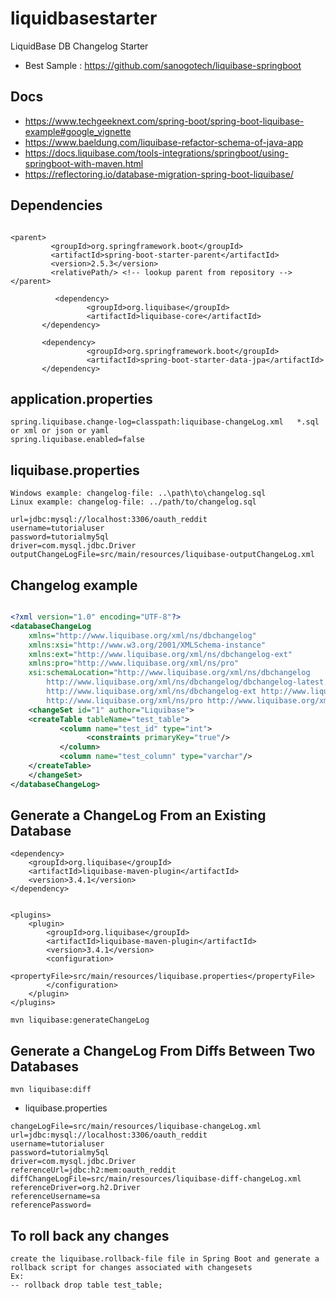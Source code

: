 # liquidbasestarter
LiquidBase  DB  Changelog   Starter

* Best  Sample :  https://github.com/sanogotech/liquibase-springboot

##  Docs
- https://www.techgeeknext.com/spring-boot/spring-boot-liquibase-example#google_vignette
- https://www.baeldung.com/liquibase-refactor-schema-of-java-app
- https://docs.liquibase.com/tools-integrations/springboot/using-springboot-with-maven.html
- https://reflectoring.io/database-migration-spring-boot-liquibase/


## Dependencies

```

<parent>
         <groupId>org.springframework.boot</groupId>
         <artifactId>spring-boot-starter-parent</artifactId>
         <version>2.5.3</version>
         <relativePath/> <!-- lookup parent from repository -->
</parent>

          <dependency>
                 <groupId>org.liquibase</groupId> 
                 <artifactId>liquibase-core</artifactId>
       </dependency>
       
       <dependency>
                 <groupId>org.springframework.boot</groupId>
                 <artifactId>spring-boot-starter-data-jpa</artifactId>
       </dependency>
```

## application.properties

```
spring.liquibase.change-log=classpath:liquibase-changeLog.xml   *.sql or xml or json or yaml
spring.liquibase.enabled=false

```

## liquibase.properties

```
Windows example: changelog-file: ..\path\to\changelog.sql
Linux example: changelog-file: ../path/to/changelog.sql

url=jdbc:mysql://localhost:3306/oauth_reddit
username=tutorialuser
password=tutorialmy5ql
driver=com.mysql.jdbc.Driver
outputChangeLogFile=src/main/resources/liquibase-outputChangeLog.xml
```
## Changelog example

```xml

<?xml version="1.0" encoding="UTF-8"?>
<databaseChangeLog
	xmlns="http://www.liquibase.org/xml/ns/dbchangelog"
	xmlns:xsi="http://www.w3.org/2001/XMLSchema-instance"
	xmlns:ext="http://www.liquibase.org/xml/ns/dbchangelog-ext"
	xmlns:pro="http://www.liquibase.org/xml/ns/pro"
	xsi:schemaLocation="http://www.liquibase.org/xml/ns/dbchangelog
		http://www.liquibase.org/xml/ns/dbchangelog/dbchangelog-latest.xsd
		http://www.liquibase.org/xml/ns/dbchangelog-ext http://www.liquibase.org/xml/ns/dbchangelog/dbchangelog-ext.xsd
		http://www.liquibase.org/xml/ns/pro http://www.liquibase.org/xml/ns/pro/liquibase-pro-latest.xsd">
    <changeSet id="1" author="Liquibase">
    <createTable tableName="test_table">
           <column name="test_id" type="int">
                 <constraints primaryKey="true"/>
           </column>
           <column name="test_column" type="varchar"/>
    </createTable>
    </changeSet>
</databaseChangeLog>
```
## Generate a ChangeLog From an Existing Database

```
<dependency>
    <groupId>org.liquibase</groupId>
    <artifactId>liquibase-maven-plugin</artifactId>
    <version>3.4.1</version>
</dependency> 


<plugins>
    <plugin>
        <groupId>org.liquibase</groupId>
        <artifactId>liquibase-maven-plugin</artifactId>
        <version>3.4.1</version>
        <configuration>                  
            <propertyFile>src/main/resources/liquibase.properties</propertyFile>
        </configuration>                
    </plugin> 
</plugins>
```

```
mvn liquibase:generateChangeLog
```


## Generate a ChangeLog From Diffs Between Two Databases


```
mvn liquibase:diff

```

* liquibase.properties
```
changeLogFile=src/main/resources/liquibase-changeLog.xml
url=jdbc:mysql://localhost:3306/oauth_reddit
username=tutorialuser
password=tutorialmy5ql
driver=com.mysql.jdbc.Driver
referenceUrl=jdbc:h2:mem:oauth_reddit
diffChangeLogFile=src/main/resources/liquibase-diff-changeLog.xml
referenceDriver=org.h2.Driver
referenceUsername=sa
referencePassword=
```

## To roll back any changes

```
create the liquibase.rollback-file file in Spring Boot and generate a rollback script for changes associated with changesets
Ex:
-- rollback drop table test_table;
```
